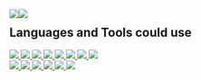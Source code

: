 <a href="#">
  <img style="pointer-events: none;float: left;" src="https://readme-for-github.vercel.app/api?username=ReverseSacle&show_icons=true&include_all_commits=true&count_private=true&exclude_repo=readme-for-github,Gallery,waline-for-blog,_MiniValine,hexo-renderer-multi-markdown-it&rank_icon=percentile&hide_title=true&bg_color=30,e96443,904e95&title_color=fff&text_color=fff&icon_color=ffe6fa" />
  <img style="pointer-events: none;float: left;" src="https://readme-for-github.vercel.app/api/top-langs/?username=ReverseSacle&langs_count=8&hide=cuda,nunjucks,ejs,qmake,cmake,makefile,shell&layout=compact&hide_title=true&exclude_repo=readme-for-github,Gallery,waline-for-blog,_MiniValine,hexo-renderer-multi-markdown-it,ReverseSacle,ReverseSacle.github.io" />
</a>

<h2>Languages and Tools could use</h2>
<a style="pointer-events: none;float: left;cursor:default;" href="#">
  <img style="pointer-events: none;" src="https://img.shields.io/badge/-C-192133?style=flat-square&logo=c&logoColor=white" />
  <img style="pointer-events: none;" src="https://img.shields.io/badge/-C++-192133?style=flat-square&logo=cplusplus&logoColor=white" />
  <img style="pointer-events: none;" src="https://img.shields.io/badge/-Rust-192133?style=flat-square&logo=Rust&logoColor=white" />
    <img style="pointer-events: none;" src="https://img.shields.io/badge/-Python-192133?style=flat-square&logo=Python&logoColor=white" />
  <img style="pointer-events: none;" src="https://img.shields.io/badge/-HTML-192133?style=flat-square&logo=html5&logoColor=white" />
  <img style="pointer-events: none;" src="https://img.shields.io/badge/-CSS-192133?style=flat-square&logo=css3&logoColor=white" />
  <img style="pointer-events: none;" src="https://img.shields.io/badge/-JavaScript-192133?style=flat-square&logo=javascript&logoColor=white" />
  <img style="pointer-events: none;" src="https://img.shields.io/badge/-Markdown-192133?style=flat-square&logo=markdown&logoColor=white" />
  <br/>
  <img style="pointer-events: none;" src="https://img.shields.io/badge/-Linux-192133?style=flat-square&logo=linux&logoColor=white" />
  <img style="pointer-events: none;" src="https://img.shields.io/badge/-Git-192133?style=flat-square&logo=git&logoColor=white" />
  <img style="pointer-events: none;" src="https://img.shields.io/badge/-Make-192133?style=flat-square&logo=make&logoColor=white" />
  <img style="pointer-events: none;" src="https://img.shields.io/badge/-MySQL-192133?style=flat-square&logo=mysql&logoColor=white" />
  <img style="pointer-events: none;" src="https://img.shields.io/badge/-Nginx-192133?style=flat-square&logo=nginx&logoColor=white" />
  <img style="pointer-events: none;" src="https://img.shields.io/badge/-OBS Studio-192133?style=flat-square&logo=OBS Studio&logoColor=white" />
</a>
